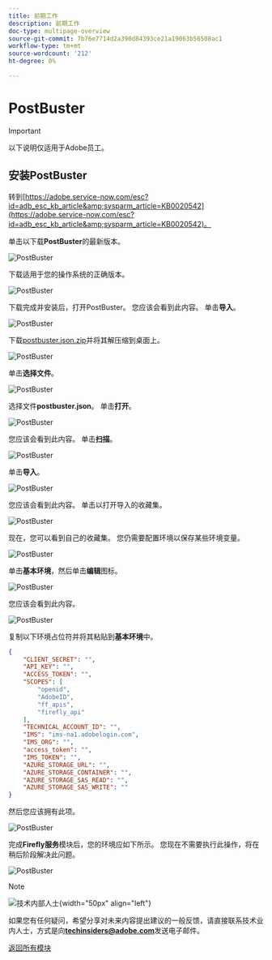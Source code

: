 ```yaml
---
title: 前期工作
description: 前期工作
doc-type: multipage-overview
source-git-commit: 7b76e7714d2a390d84393ce21a19063b56508ac1
workflow-type: tm+mt
source-wordcount: '212'
ht-degree: 0%

---
```


# PostBuster

>[!IMPORTANT]
>
>以下说明仅适用于Adobe员工。

## 安装PostBuster

转到[https://adobe.service-now.com/esc?id=adb_esc_kb_article&amp;sysparm_article=KB0020542](https://adobe.service-now.com/esc?id=adb_esc_kb_article&amp;sysparm_article=KB0020542)。

单击以下载&#x200B;**PostBuster**&#x200B;的最新版本。

![PostBuster](./assets/images/pb1.png)

下载适用于您的操作系统的正确版本。

![PostBuster](./assets/images/pb2.png)

下载完成并安装后，打开PostBuster。 您应该会看到此内容。 单击&#x200B;**导入**。

![PostBuster](./assets/images/pb3.png)

下载[postbuster.json.zip](./assets/postman/postbuster.json.zip)并将其解压缩到桌面上。

![PostBuster](./assets/images/pbpb.png)

单击&#x200B;**选择文件**。

![PostBuster](./assets/images/pb4.png)

选择文件&#x200B;**postbuster.json**。 单击&#x200B;**打开**。

![PostBuster](./assets/images/pb5.png)

您应该会看到此内容。 单击&#x200B;**扫描**。

![PostBuster](./assets/images/pb6.png)

单击&#x200B;**导入**。

![PostBuster](./assets/images/pb7.png)

您应该会看到此内容。 单击以打开导入的收藏集。

![PostBuster](./assets/images/pb8.png)

现在，您可以看到自己的收藏集。 您仍需要配置环境以保存某些环境变量。

![PostBuster](./assets/images/pb9.png)

单击&#x200B;**基本环境**，然后单击&#x200B;**编辑**&#x200B;图标。

![PostBuster](./assets/images/pb10.png)

您应该会看到此内容。

![PostBuster](./assets/images/pb11.png)

复制以下环境占位符并将其粘贴到&#x200B;**基本环境**&#x200B;中。

```json
{
	"CLIENT_SECRET": "",
	"API_KEY": "",
	"ACCESS_TOKEN": "",
	"SCOPES": [
		"openid",
		"AdobeID",
		"ff_apis",
		"firefly_api"
	],
	"TECHNICAL_ACCOUNT_ID": "",
	"IMS": "ims-na1.adobelogin.com",
	"IMS_ORG": "",
	"access_token": "",
	"IMS_TOKEN": "",
	"AZURE_STORAGE_URL": "",
	"AZURE_STORAGE_CONTAINER": "",
	"AZURE_STORAGE_SAS_READ": "",
	"AZURE_STORAGE_SAS_WRITE": ""
}
```

然后您应该拥有此项。

![PostBuster](./assets/images/pb12.png)

完成&#x200B;**Firefly服务**&#x200B;模块后，您的环境应如下所示。 您现在不需要执行此操作，将在稍后阶段解决此问题。

![PostBuster](./assets/images/pb13.png)

>[!NOTE]
>
>![技术内部人士](./assets/images/techinsiders.png){width="50px" align="left"}
>
>如果您有任何疑问，希望分享对未来内容提出建议的一般反馈，请直接联系技术业内人士，方式是向&#x200B;**techinsiders@adobe.com**&#x200B;发送电子邮件。

[返回所有模块](./overview.md)
